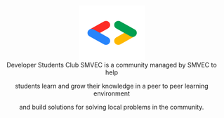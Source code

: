 <center><img src="./assets/img/dsc-01.png" style="width:150px"></center>

<center> Developer Students Club SMVEC is a community managed by SMVEC to help

students learn and grow their knowledge in a peer to peer learning environment

and build solutions for solving local problems in the community.</center>